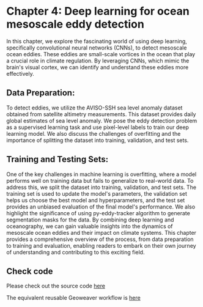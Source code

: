 # Chapter 4: Deep learning for ocean mesoscale eddy detection

In this chapter, we explore the fascinating world of using deep learning, specifically convolutional neural networks (CNNs), to detect mesoscale ocean eddies. These eddies are small-scale vortices in the ocean that play a crucial role in climate regulation. By leveraging CNNs, which mimic the brain's visual cortex, we can identify and understand these eddies more effectively.

## Data Preparation:

To detect eddies, we utilize the AVISO-SSH sea level anomaly dataset obtained from satellite altimetry measurements. This dataset provides daily global estimates of sea level anomaly. We pose the eddy detection problem as a supervised learning task and use pixel-level labels to train our deep learning model. We also discuss the challenges of overfitting and the importance of splitting the dataset into training, validation, and test sets.

## Training and Testing Sets:

One of the key challenges in machine learning is overfitting, where a model performs well on training data but fails to generalize to real-world data. To address this, we split the dataset into training, validation, and test sets. The training set is used to update the model's parameters, the validation set helps us choose the best model and hyperparameters, and the test set provides an unbiased evaluation of the final model's performance. We also highlight the significance of using py-eddy-tracker algorithm to generate segmentation masks for the data.
By combining deep learning and oceanography, we can gain valuable insights into the dynamics of mesoscale ocean eddies and their impact on climate systems. This chapter provides a comprehensive overview of the process, from data preparation to training and evaluation, enabling readers to embark on their own journey of understanding and contributing to this exciting field.

## Check code

Please check out the source code [here](https://github.com/podaac/machine-learning/tree/main/eddy-detection/v1.book_chapter)

The equivalent reusable Geoweaver workflow is [here](https://github.com/earth-artificial-intelligence/eddy_detection_geoweaver)
